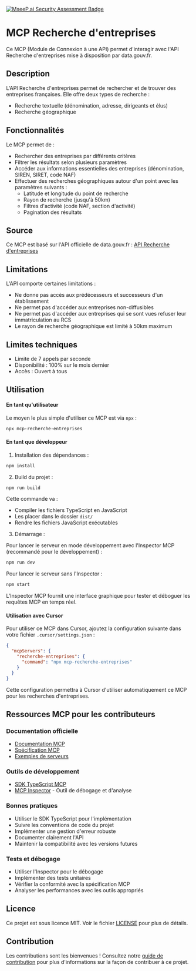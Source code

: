 [![MseeP.ai Security Assessment Badge](https://mseep.net/pr/yoanbernabeu-mcp-recherche-entreprises-badge.png)](https://mseep.ai/app/yoanbernabeu-mcp-recherche-entreprises)

# MCP Recherche d'entreprises

Ce MCP (Module de Connexion à une API) permet d'interagir avec l'API Recherche d'entreprises mise à disposition par data.gouv.fr.

## Description

L'API Recherche d'entreprises permet de rechercher et de trouver des entreprises françaises. Elle offre deux types de recherche :
- Recherche textuelle (dénomination, adresse, dirigeants et élus)
- Recherche géographique

## Fonctionnalités

Le MCP permet de :
- Rechercher des entreprises par différents critères
- Filtrer les résultats selon plusieurs paramètres
- Accéder aux informations essentielles des entreprises (dénomination, SIREN, SIRET, code NAF)
- Effectuer des recherches géographiques autour d'un point avec les paramètres suivants :
  - Latitude et longitude du point de recherche
  - Rayon de recherche (jusqu'à 50km)
  - Filtres d'activité (code NAF, section d'activité)
  - Pagination des résultats

## Source

Ce MCP est basé sur l'API officielle de data.gouv.fr :
[API Recherche d'entreprises](https://www.data.gouv.fr/fr/dataservices/api-recherche-dentreprises/)

## Limitations

L'API comporte certaines limitations :
- Ne donne pas accès aux prédécesseurs et successeurs d'un établissement
- Ne permet pas d'accéder aux entreprises non-diffusibles
- Ne permet pas d'accéder aux entreprises qui se sont vues refuser leur immatriculation au RCS
- Le rayon de recherche géographique est limité à 50km maximum

## Limites techniques

- Limite de 7 appels par seconde
- Disponibilité : 100% sur le mois dernier
- Accès : Ouvert à tous

## Utilisation

#### En tant qu'utilisateur

Le moyen le plus simple d'utiliser ce MCP est via `npx` :
```bash
npx mcp-recherche-entreprises
```

#### En tant que développeur

1. Installation des dépendances :
```bash
npm install
```

2. Build du projet :
```bash
npm run build
```

Cette commande va :
- Compiler les fichiers TypeScript en JavaScript
- Les placer dans le dossier `dist/`
- Rendre les fichiers JavaScript exécutables

3. Démarrage :

Pour lancer le serveur en mode développement avec l'Inspector MCP (recommandé pour le développement) :
```bash
npm run dev
```

Pour lancer le serveur sans l'Inspector :
```bash
npm start
```

L'Inspector MCP fournit une interface graphique pour tester et déboguer les requêtes MCP en temps réel.

#### Utilisation avec Cursor

Pour utiliser ce MCP dans Cursor, ajoutez la configuration suivante dans votre fichier `.cursor/settings.json` :

```json
{
  "mcpServers": {
    "recherche-entreprises": {
      "command": "npx mcp-recherche-entreprises"
    }
  }
}
```

Cette configuration permettra à Cursor d'utiliser automatiquement ce MCP pour les recherches d'entreprises.

## Ressources MCP pour les contributeurs

### Documentation officielle
- [Documentation MCP](https://modelcontextprotocol.io/docs)
- [Spécification MCP](https://modelcontextprotocol.io/spec)
- [Exemples de serveurs](https://modelcontextprotocol.io/examples)

### Outils de développement
- [SDK TypeScript MCP](https://github.com/modelcontextprotocol/typescript-sdk)
- [MCP Inspector](https://github.com/modelcontextprotocol/inspector) - Outil de débogage et d'analyse

### Bonnes pratiques
- Utiliser le SDK TypeScript pour l'implémentation
- Suivre les conventions de code du projet
- Implémenter une gestion d'erreur robuste
- Documenter clairement l'API
- Maintenir la compatibilité avec les versions futures

### Tests et débogage
- Utiliser l'Inspector pour le débogage
- Implémenter des tests unitaires
- Vérifier la conformité avec la spécification MCP
- Analyser les performances avec les outils appropriés

## Licence

Ce projet est sous licence MIT. Voir le fichier [LICENSE](LICENSE) pour plus de détails.

## Contribution

Les contributions sont les bienvenues ! Consultez notre [guide de contribution](CONTRIBUTING.md) pour plus d'informations sur la façon de contribuer à ce projet. 